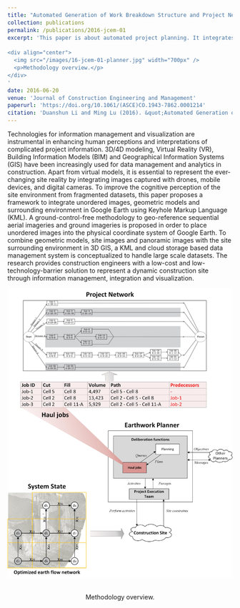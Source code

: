 ```yaml
---
title: "Automated Generation of Work Breakdown Structure and Project Network Model for Earthworks Project Planning: A Flow Network-Based Optimization Approach"
collection: publications
permalink: /publications/2016-jcem-01
excerpt: 'This paper is about automated project planning. It integrates workbreakdown structure and project network for earthwork projects automatically. The method aoids temporal-spatial conflicts that are typical in existing linear programming methods by a two-step approach.

<div align="center">
  <img src="/images/16-jcem-01-planner.jpg" width="700px" />
  <p>Methodology overview.</p>
</div>
'
date: 2016-06-20
venue: 'Journal of Construction Engineering and Management'
paperurl: 'https://doi.org/10.1061/(ASCE)CO.1943-7862.0001214'
citation: 'Duanshun Li and Ming Lu (2016). &quot;Automated Generation of Work Breakdown Structure and Project Network Model for Earthworks Project Planning A Flow Network-Based Optimization Approach.&quot; <i>Journal of Construction Engineering and Management</i>. 143(1): 04016086.'
---
```



Technologies for information management and visualization are instrumental in enhancing human perceptions and interpretations of complicated project information. 3D/4D modeling, Virtual Reality (VR), Building Information Models (BIM) and Geographical Information Systems (GIS) have been increasingly used for data management and analytics in construction. Apart from virtual models, it is essential to represent the ever-changing site reality by integrating images captured with drones, mobile devices, and digital cameras. To improve the cognitive perception of the site environment from fragmented datasets, this paper proposes a framework to integrate unordered images, geometric models and surrounding environment in Google Earth using Keyhole Markup Language (KML). A ground-control-free methodology to geo-reference sequential aerial imageries and ground imageries is proposed in order to place unordered images into the physical coordinate system of Google Earth. To combine geometric models, site images and panoramic images with the site surrounding environment in 3D GIS, a KML and cloud storage based data management system is conceptualized to handle large scale datasets. The research provides construction engineers with a low-cost and low-technology-barrier solution to represent a dynamic construction site through information management, integration and visualization.

<div align="center">
  <img src="/images/16-jcem-01-planner.jpg" width="700px" />
  <p>Methodology overview.</p>
</div>
